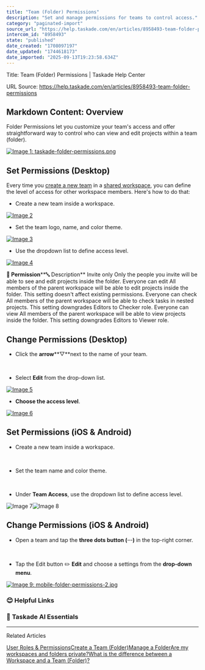 ```yaml
---
title: "Team (Folder) Permissions"
description: "Set and manage permissions for teams to control access."
category: "paginated-import"
source_url: "https://help.taskade.com/en/articles/8958493-team-folder-permissions"
intercom_id: "8958493"
state: "published"
date_created: "1708097197"
date_updated: "1744618173"
date_imported: "2025-09-13T19:23:58.634Z"
---
```


Title: Team (Folder) Permissions | Taskade Help Center

URL Source: https://help.taskade.com/en/articles/8958493-team-folder-permissions

Markdown Content:
**Overview**
------------

Folder Permissions let you customize your team's access and offer straightforward way to control who can view and edit projects within a team (folder).

[![Image 1: taskade-folder-permissions.png](https://taskade.intercom-attachments-7.com/i/o/965374082/d070595df100fa54342bd354/12720079336979?expires=1757793600&signature=cb921e0480435ae93fc8f68f06a63d784e8b59b626f71fad29a168fdcdf7e356&req=fSYiFc56nYldFb4f3HP0gFsQO10E1ZLqMv9fbRY1gm1U5BUmc%2B1UrHWY1brA%0AtysXbdLYiPl9T6OZ3Q%3D%3D%0A)](https://taskade.intercom-attachments-7.com/i/o/965374082/d070595df100fa54342bd354/12720079336979?expires=1757793600&signature=cb921e0480435ae93fc8f68f06a63d784e8b59b626f71fad29a168fdcdf7e356&req=fSYiFc56nYldFb4f3HP0gFsQO10E1ZLqMv9fbRY1gm1U5BUmc%2B1UrHWY1brA%0AtysXbdLYiPl9T6OZ3Q%3D%3D%0A)

**Set Permissions (Desktop)**
-----------------------------

Every time you [create a new team](https://intercom.help/taskade/en/articles/8958495) in a [shared workspace](https://intercom.help/taskade/en/articles/8958486), you can define the level of access for other workspace members. Here's how to do that:

*   Create a new team inside a workspace.

[![Image 2](https://downloads.intercomcdn.com/i/o/plyqw4hf/1474439338/31e9a46aba718b191807692188cb/create-team-1.jpg?expires=1757793600&signature=d2d572f6a6ae12707b6f3d41f42455be9e39a83acc0d418ee671abbb050c6b9a&req=dSQgEs19lIJcUfMW1HO4zVG02soywEmMNSQ7cmTpw40h1FWKN8%2FP0Wj2kFRU%0AUb1y27XxhvXpq5RaZ1E%3D%0A)](https://downloads.intercomcdn.com/i/o/plyqw4hf/1474439338/31e9a46aba718b191807692188cb/create-team-1.jpg?expires=1757793600&signature=d2d572f6a6ae12707b6f3d41f42455be9e39a83acc0d418ee671abbb050c6b9a&req=dSQgEs19lIJcUfMW1HO4zVG02soywEmMNSQ7cmTpw40h1FWKN8%2FP0Wj2kFRU%0AUb1y27XxhvXpq5RaZ1E%3D%0A)

*   Set the team logo, name, and color theme.

[![Image 3](https://downloads.intercomcdn.com/i/o/plyqw4hf/1474439637/c3f3fb202aabd44d663d3f72f69f/crate-team-2.jpg?expires=1757793600&signature=432180b6d1b20e726f9de32706bfb4db41c7c9d7b1a81934c6d6bdc718ebaab6&req=dSQgEs19lIdcXvMW1HO4zdPdccruqiteiaxmmkefc5ygA6v%2FxEpffEPuMgEz%0AB7TeDLvCAPIMefx75Xw%3D%0A)](https://downloads.intercomcdn.com/i/o/plyqw4hf/1474439637/c3f3fb202aabd44d663d3f72f69f/crate-team-2.jpg?expires=1757793600&signature=432180b6d1b20e726f9de32706bfb4db41c7c9d7b1a81934c6d6bdc718ebaab6&req=dSQgEs19lIdcXvMW1HO4zdPdccruqiteiaxmmkefc5ygA6v%2FxEpffEPuMgEz%0AB7TeDLvCAPIMefx75Xw%3D%0A)

*   Use the dropdown list to define access level.

[![Image 4](https://downloads.intercomcdn.com/i/o/plyqw4hf/1474440202/625b801b7ffff6b57658cb373ddd/create-team-3.jpg?expires=1757793600&signature=2bc01884ecb5c9c95fae1a0bf4e9bc8e9850fc7e7ced35f9dc430dc80d50de80&req=dSQgEs16nYNfW%2FMW1HO4zSC7V7LLPZn7QbPulmoPZNBsjA0s3aGCwZB1TiqH%0ASOsCOrtp8Pyy94rj21g%3D%0A)](https://downloads.intercomcdn.com/i/o/plyqw4hf/1474440202/625b801b7ffff6b57658cb373ddd/create-team-3.jpg?expires=1757793600&signature=2bc01884ecb5c9c95fae1a0bf4e9bc8e9850fc7e7ced35f9dc430dc80d50de80&req=dSQgEs16nYNfW%2FMW1HO4zSC7V7LLPZn7QbPulmoPZNBsjA0s3aGCwZB1TiqH%0ASOsCOrtp8Pyy94rj21g%3D%0A)

**🔑 Permission****🔤 Description**
Invite only Only the people you invite will be able to see and edit projects inside the folder.
Everyone can edit All members of the parent workspace will be able to edit projects inside the folder. This setting doesn't affect existing permissions.
Everyone can check All members of the parent workspace will be able to check tasks in nested projects. This setting downgrades Editors to Checker role.
Everyone can view All members of the parent workspace will be able to view projects inside the folder. This setting downgrades Editors to Viewer role.

**Change Permissions (Desktop)**
--------------------------------

*   Click the **arrow****▽**next to the name of your team.

​

*   Select **Edit** from the drop-down list.

[![Image 5](https://downloads.intercomcdn.com/i/o/plyqw4hf/1474444099/303b2d8e8ac361155cf62d84c5ac/team-permissions-1.jpg?expires=1757793600&signature=5b82df53e68bbe5df61993a9290c7513898ea5a1bc57363d044e6fe2e3aab217&req=dSQgEs16mYFWUPMW1HO4zWYPGh3vbqCbEbRBOnPILm%2Bh2Q33fJUCPcQDsJ2N%0ARUX18mQpfn8Iv5djVOM%3D%0A)](https://downloads.intercomcdn.com/i/o/plyqw4hf/1474444099/303b2d8e8ac361155cf62d84c5ac/team-permissions-1.jpg?expires=1757793600&signature=5b82df53e68bbe5df61993a9290c7513898ea5a1bc57363d044e6fe2e3aab217&req=dSQgEs16mYFWUPMW1HO4zWYPGh3vbqCbEbRBOnPILm%2Bh2Q33fJUCPcQDsJ2N%0ARUX18mQpfn8Iv5djVOM%3D%0A)

*   **Choose the access level**.

[![Image 6](https://downloads.intercomcdn.com/i/o/plyqw4hf/1474444098/60c572f484d5fb7cd3a45f5eec77/team-permissions-2.jpg?expires=1757793600&signature=2dcc99655a3e01b49a5062c9813052cc7b6d1c775108e822b5884302a3be10ee&req=dSQgEs16mYFWUfMW1HO4zdFv6l7yuAjy2HUZoYY%2BoJnEFugrg7pt%2BIt4Gb9C%0AIVQkFko0oHics1VTLBI%3D%0A)](https://downloads.intercomcdn.com/i/o/plyqw4hf/1474444098/60c572f484d5fb7cd3a45f5eec77/team-permissions-2.jpg?expires=1757793600&signature=2dcc99655a3e01b49a5062c9813052cc7b6d1c775108e822b5884302a3be10ee&req=dSQgEs16mYFWUfMW1HO4zdFv6l7yuAjy2HUZoYY%2BoJnEFugrg7pt%2BIt4Gb9C%0AIVQkFko0oHics1VTLBI%3D%0A)

Set Permissions (iOS & Android)
-------------------------------

*   Create a new team inside a workspace.

​

*   Set the team name and color theme.

​

*   Under **Team Access**, use the dropdown list to define access level.

![Image 7](https://taskade.intercom-attachments-7.com/i/o/965374106/4f9bb3d8cfc78daf70dda22f/14861069186579?expires=1757916000&signature=696705a2350b27df72f86caae01c68981de0e75248d9c40a331a55cd3b8482cf&req=fSYiFc56nIFZFb4X1HO4gaHqawHlE1wwMAmqZibYAyxfDruIgW0bG81VMzfF%0A)![Image 8](https://taskade.intercom-attachments-7.com/i/o/965374107/cad267e264551fee3a1295ac/14860931511699?expires=1757916000&signature=bde26a72077d660f4268c39acb480e4c4f0cff5f35bf4c1733d5debbca4c43f1&req=fSYiFc56nIFYFb4X1HO4gT6c98gir%2BUYriRKM%2BCW%2FbaZrwkSbOwYGcKSatcu%0A)

**Change Permissions (iOS & Android)**
--------------------------------------

*   Open a team and tap the **three dots button (···)** in the top-right corner.

​

*   Tap the Edit button ✏️ **Edit** and choose a settings from the **drop-down menu**.

[![Image 9: mobile-folder-permissions-2.jpg](https://taskade.intercom-attachments-7.com/i/o/965374108/d1109b3b417545adcccaf28c/14860943613203?expires=1757793600&signature=df17c98fd123f5281ef2795ac9ce124b09b08c73441e121fa33a2ba24ec2be9b&req=fSYiFc56nIFXFb4f3HP0gJVECEYp%2ByzlLmJgFxnte8%2Fcz3EJ1W1PRRLSeRNW%0ANXRhDMzrYyOYCRj6wA%3D%3D%0A)](https://taskade.intercom-attachments-7.com/i/o/965374108/d1109b3b417545adcccaf28c/14860943613203?expires=1757793600&signature=df17c98fd123f5281ef2795ac9ce124b09b08c73441e121fa33a2ba24ec2be9b&req=fSYiFc56nIFXFb4f3HP0gJVECEYp%2ByzlLmJgFxnte8%2Fcz3EJ1W1PRRLSeRNW%0ANXRhDMzrYyOYCRj6wA%3D%3D%0A)

### **😊 Helpful Links**

### 🤖 **Taskade AI Essentials**

* * *

Related Articles

[User Roles & Permissions](https://help.taskade.com/en/articles/8958434-user-roles-permissions)[Create a Team (Folder)](https://help.taskade.com/en/articles/8958495-create-a-team-folder)[Manage a Folder](https://help.taskade.com/en/articles/8958496-manage-a-folder)[Are my workspaces and folders private?](https://help.taskade.com/en/articles/8958653-are-my-workspaces-and-folders-private)[What is the difference between a Workspace and a Team (Folder)?](https://help.taskade.com/en/articles/8958655-what-is-the-difference-between-a-workspace-and-a-team-folder)
